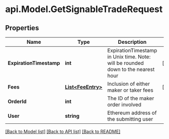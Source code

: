 # api.Model.GetSignableTradeRequest

## Properties

Name | Type | Description | Notes
------------ | ------------- | ------------- | -------------
**ExpirationTimestamp** | **int** | ExpirationTimestamp in Unix time. Note: will be rounded down to the nearest hour | [optional] 
**Fees** | [**List&lt;FeeEntry&gt;**](FeeEntry.md) | Inclusion of either maker or taker fees | [optional] 
**OrderId** | **int** | The ID of the maker order involved | 
**User** | **string** | Ethereum address of the submitting user | 

[[Back to Model list]](../README.md#documentation-for-models) [[Back to API list]](../README.md#documentation-for-api-endpoints) [[Back to README]](../README.md)

